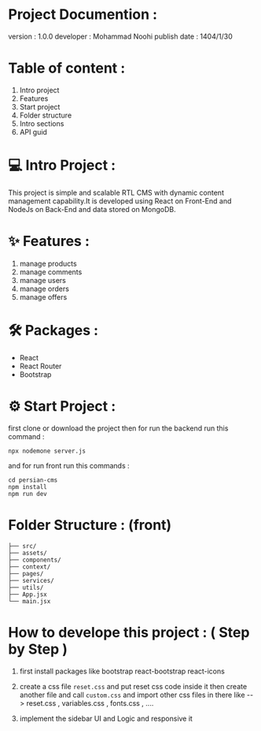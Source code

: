# Project Documention :

version : 1.0.0
developer : Mohammad Noohi
publish date : 1404/1/30

# Table of content :

1. Intro project
2. Features
3. Start project
4. Folder structure
5. Intro sections
6. API guid

# 💻 Intro Project :

This project is simple and scalable RTL CMS with dynamic content management capability.It is developed using React on Front-End and NodeJs on Back-End and data stored on MongoDB.

# ✨ Features :

1. manage products
2. manage comments
3. manage users
4. manage orders
5. manage offers

# 🛠️ Packages :

- React
- React Router
- Bootstrap

# ⚙️ Start Project :

first clone or download the project then for run the backend run this command :

```
npx nodemone server.js
```

and for run front run this commands :

```
cd persian-cms
npm install
npm run dev
```

# Folder Structure : (front)

```
├── src/
├── assets/
├── components/
├── context/
├── pages/
├── services/
├── utils/
├── App.jsx
└── main.jsx
```

# How to develope this project : ( Step by Step )

1. first install packages like bootstrap react-bootstrap react-icons
2. create a css file `reset.css` and put reset css code inside it then create another file and call `custom.css` and import other css files in there like --> reset.css , variables.css , fonts.css , ....

3. implement the sidebar UI and Logic and responsive it
